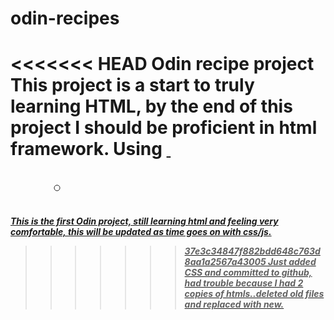 # odin-recipes
<<<<<<< HEAD
Odin recipe project
This project is a start to truly learning HTML, by the end of this project I should be proficient in html framework. Using <em> <strong> <a href> <img src> <img alt><ol> <ul> <li>
=======
This is the first Odin project, still learning html and feeling very comfortable, this will be updated as time goes on with css/js.
>>>>>>> 37e3c34847f882bdd648c763d8aa1a2567a43005
Just added CSS and committed to github, had trouble because I had 2 copies of htmls..deleted old files and replaced with new.
